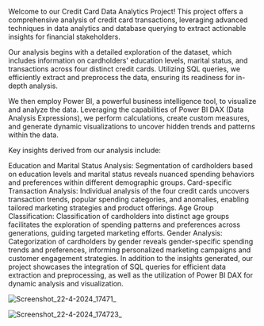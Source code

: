 Welcome to our Credit Card Data Analytics Project! This project offers a comprehensive analysis of credit card transactions, leveraging advanced techniques in data analytics and database querying to extract actionable insights for financial stakeholders.

Our analysis begins with a detailed exploration of the dataset, which includes information on cardholders' education levels, marital status, and transactions across four distinct credit cards. Utilizing SQL queries, we efficiently extract and preprocess the data, ensuring its readiness for in-depth analysis.

We then employ Power BI, a powerful business intelligence tool, to visualize and analyze the data. Leveraging the capabilities of Power BI DAX (Data Analysis Expressions), we perform calculations, create custom measures, and generate dynamic visualizations to uncover hidden trends and patterns within the data.

Key insights derived from our analysis include:

Education and Marital Status Analysis:
Segmentation of cardholders based on education levels and marital status reveals nuanced spending behaviors and preferences within different demographic groups.
Card-specific Transaction Analysis:
Individual analysis of the four credit cards uncovers transaction trends, popular spending categories, and anomalies, enabling tailored marketing strategies and product offerings.
Age Group Classification:
Classification of cardholders into distinct age groups facilitates the exploration of spending patterns and preferences across generations, guiding targeted marketing efforts.
Gender Analysis:
Categorization of cardholders by gender reveals gender-specific spending trends and preferences, informing personalized marketing campaigns and customer engagement strategies.
In addition to the insights generated, our project showcases the integration of SQL queries for efficient data extraction and preprocessing, as well as the utilization of Power BI DAX for dynamic analysis and visualization.


![Screenshot_22-4-2024_17471_](https://github.com/shubhamkadam-sk/Credit-Card-Analysis-Dashboard/assets/80535474/762ab4bb-609c-4fc9-9229-b8d14ad8893f)

![Screenshot_22-4-2024_174723_](https://github.com/shubhamkadam-sk/Credit-Card-Analysis-Dashboard/assets/80535474/e979edf1-204e-4cbe-931e-fb569302c35b)
